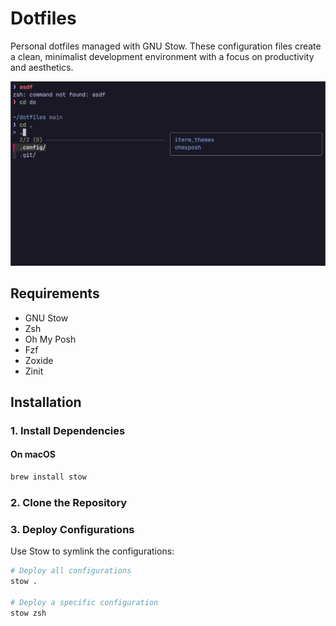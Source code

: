 # Dotfiles

Personal dotfiles managed with GNU Stow. These configuration files create a clean, minimalist development environment with a focus on productivity and aesthetics.

![Terminal Preview](assets/term.png)

## Requirements

- GNU Stow
- Zsh
- Oh My Posh
- Fzf
- Zoxide
- Zinit

## Installation

### 1. Install Dependencies

#### On macOS

```sh
brew install stow
```

### 2. Clone the Repository

### 3. Deploy Configurations

Use Stow to symlink the configurations:

```sh
# Deploy all configurations
stow .

# Deploy a specific configuration
stow zsh
```
